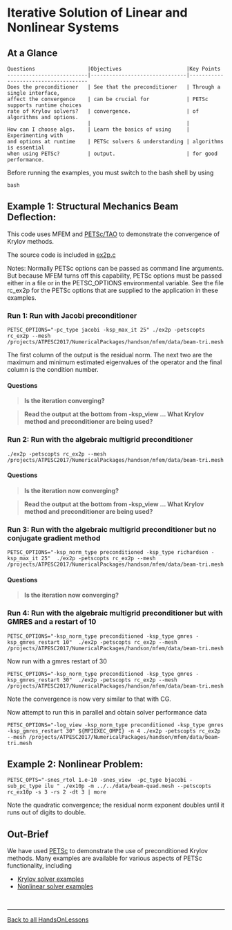 # Iterative Solution of Linear and Nonlinear Systems

## At a Glance
<!-- (Expected # minutes to complete) %% temporarily omit -->

```
Questions                 |Objectives                     |Key Points
--------------------------|-------------------------------|-------------------------------------
Does the preconditioner   | See that the preconditioner   | Through a single interface,
affect the convergence    | can be crucial for            | PETSc supports runtime choices 
rate of Krylov solvers?   | convergence.                  | of algorithms and options.
                          |                               |
How can I choose algs.    | Learn the basics of using     | Experimenting with
and options at runtime    | PETSc solvers & understanding | algorithms is essential
when using PETSc?         | output.                       | for good performance.
```

Before running the examples, you must switch to the bash shell by using

```
bash
```

## Example 1: Structural Mechanics Beam Deflection:

This code uses MFEM and [PETSc/TAO](https://www.mcs.anl.gov/petsc/) to demonstrate the convergence of Krylov methods.

The source code is included in [ex2p.c](./ex2p.c)

Notes: Normally PETSc options can be passed as command line arguments. But because MFEM turns off this capability, PETSc options must be passed either in a file or in the PETSC_OPTIONS environmental variable. See the file rc_ex2p for the PETSc options that are supplied to the application in these examples.

### Run 1: Run with Jacobi preconditioner

```
PETSC_OPTIONS="-pc_type jacobi -ksp_max_it 25" ./ex2p -petscopts rc_ex2p --mesh /projects/ATPESC2017/NumericalPackages/handson/mfem/data/beam-tri.mesh
```

The first column of the output is the residual norm. The next two are the maximum and minimum estimated eigenvalues of the operator and the final column is the condition number.

#### Questions
> **Is the iteration converging?**

> **Read the output at the bottom from -ksp_view ... What Krylov method and preconditioner are being used?**

### Run 2: Run with the algebraic multigrid preconditioner

```
./ex2p -petscopts rc_ex2p --mesh /projects/ATPESC2017/NumericalPackages/handson/mfem/data/beam-tri.mesh
```

#### Questions
> **Is the iteration now converging?**

> **Read the output at the bottom from -ksp_view ... What Krylov method and preconditioner are being used?**

### Run 3: Run with the algebraic multigrid preconditioner but no conjugate gradient method

```
PETSC_OPTIONS="-ksp_norm_type preconditioned -ksp_type richardson -ksp_max_it 25"  ./ex2p -petscopts rc_ex2p --mesh /projects/ATPESC2017/NumericalPackages/handson/mfem/data/beam-tri.mesh
```

#### Questions
> **Is the iteration now converging?**

### Run 4: Run with the algebraic multigrid preconditioner but with GMRES and a restart of 10

```
PETSC_OPTIONS="-ksp_norm_type preconditioned -ksp_type gmres -ksp_gmres_restart 10"  ./ex2p -petscopts rc_ex2p --mesh /projects/ATPESC2017/NumericalPackages/handson/mfem/data/beam-tri.mesh
```

Now run with a gmres restart of 30

```
PETSC_OPTIONS="-ksp_norm_type preconditioned -ksp_type gmres -ksp_gmres_restart 30"  ./ex2p -petscopts rc_ex2p --mesh /projects/ATPESC2017/NumericalPackages/handson/mfem/data/beam-tri.mesh
```

Note the convergence is now very similar to that with CG.

Now attempt to run this in parallel and obtain solver performance data
```
PETSC_OPTIONS="-log_view -ksp_norm_type preconditioned -ksp_type gmres -ksp_gmres_restart 30" ${MPIEXEC_OMPI} -n 4 ./ex2p -petscopts rc_ex2p --mesh /projects/ATPESC2017/NumericalPackages/handson/mfem/data/beam-tri.mesh
```

## Example 2: Nonlinear Problem:

```
PETSC_OPTS="-snes_rtol 1.e-10 -snes_view  -pc_type bjacobi -sub_pc_type ilu " ./ex10p -m ../../data/beam-quad.mesh --petscopts rc_ex10p -s 3 -rs 2 -dt 3 | more
```

Note the quadratic convergence; the residual norm exponent doubles until it runs out of digits to double.

## Out-Brief

We have used [PETSc](https://www.mcs.anl.gov/petsc/) to demonstrate the use of preconditioned Krylov methods. Many examples are available for various aspects of PETSc functionality, including
* [Krylov solver examples](http://www.mcs.anl.gov/petsc/petsc-current/src/ksp/ksp/examples/tutorials)
* [Nonlinear solver examples](http://www.mcs.anl.gov/petsc/petsc-current/src/snes/examples/tutorials)


<!-- Insert space, horizontal line, and link to HandsOnLesson table -->

&nbsp;

---

[Back to all HandsOnLessons](../lessons.md)

